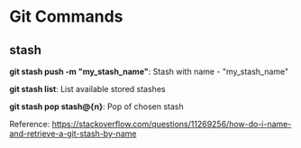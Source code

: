 # Git Commands

## stash

**git stash push -m "my_stash_name"**: Stash with name - "my_stash_name"

**git stash list**: List available stored stashes

**git stash pop stash@{n}**: Pop of chosen stash

Reference: https://stackoverflow.com/questions/11269256/how-do-i-name-and-retrieve-a-git-stash-by-name



